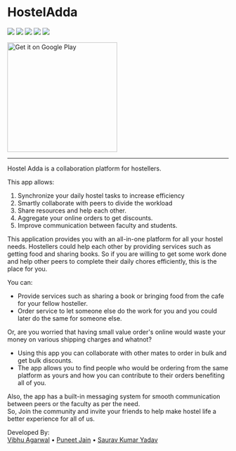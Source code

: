 # HostelAdda

<img src="https://img.shields.io/badge/JavaScript-323330?style=for-the-badge&logo=javascript&logoColor=F7DF1E" /> <img src="https://img.shields.io/badge/Node.js-43853D?style=for-the-badge&logo=node-dot-js&logoColor=white" /> <img src="https://img.shields.io/badge/React_Native-20232A?style=for-the-badge&logo=react&logoColor=61DAFB" />  <img src="https://img.shields.io/badge/Redux-593D88?style=for-the-badge&logo=redux&logoColor=white" /> <img src="https://img.shields.io/badge/Android-3DDC84?style=for-the-badge&logo=android&logoColor=white" />


<a href='https://play.google.com/store/apps/details?id=com.vibhu4agarwal.Hostel_Adda&pcampaignid=pcampaignidMKT-Other-global-all-co-prtnr-py-PartBadge-Mar2515-1'><img alt='Get it on Google Play' src='https://play.google.com/intl/en_us/badges/static/images/badges/en_badge_web_generic.png' width="250"/></a>
<hr>

Hostel Adda is a collaboration platform for hostellers.

This app allows:
1. Synchronize your daily hostel tasks to increase efficiency
2. Smartly collaborate with peers to divide the workload
3. Share resources and help each other.
4. Aggregate your online orders to get discounts.
5. Improve communication between faculty and students. 

This application provides you with an all-in-one platform for all your hostel needs. Hostellers could help each other by providing services such as getting food and sharing books.
So if you are willing to get some work done and help other peers to complete their daily chores efficiently, this is the place for you.

You can:
- Provide services such as sharing a book or bringing food from the cafe for your fellow hosteller.
- Order service to let someone else do the work for you and you could later do the same for someone else.

Or, are you worried that having small value order's online would waste your money on various shipping charges and whatnot?
- Using this app you can collaborate with other mates to order in bulk and get bulk discounts.
- The app allows you to find people who would be ordering from the same platform as yours and how you can contribute to their orders benefiting all of you.

Also, the app has a built-in messaging system for smooth communication between peers or the faculty as per the need.  
So, Join the community and invite your friends to help make hostel life a better experience for all of us.

Developed By:  
[Vibhu Agarwal](https://github.com/Vibhu-Agarwal) • [Puneet Jain](https://github.com/Puneet-Jain-18) • [Saurav Kumar Yadav]()
